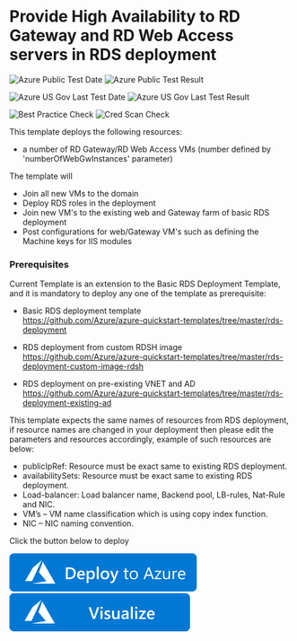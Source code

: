 # Provide High Availability to RD Gateway and RD Web Access servers in RDS deployment

![Azure Public Test Date](https://azurequickstartsservice.blob.core.windows.net/badges/rds-deployment-ha-gateway/PublicLastTestDate.svg)
![Azure Public Test Result](https://azurequickstartsservice.blob.core.windows.net/badges/rds-deployment-ha-gateway/PublicDeployment.svg)

![Azure US Gov Last Test Date](https://azurequickstartsservice.blob.core.windows.net/badges/rds-deployment-ha-gateway/FairfaxLastTestDate.svg)
![Azure US Gov Last Test Result](https://azurequickstartsservice.blob.core.windows.net/badges/rds-deployment-ha-gateway/FairfaxDeployment.svg)

![Best Practice Check](https://azurequickstartsservice.blob.core.windows.net/badges/rds-deployment-ha-gateway/BestPracticeResult.svg)
![Cred Scan Check](https://azurequickstartsservice.blob.core.windows.net/badges/rds-deployment-ha-gateway/CredScanResult.svg)

This template deploys the following resources:

- a number of RD Gateway/RD Web Access VMs (number defined by
  'numberOfWebGwInstances' parameter)

The template will

- Join all new VMs to the domain
- Deploy RDS roles in the deployment
- Join new VM's to the existing web and Gateway farm of basic RDS deployment
- Post configurations for web/Gateway VM's such as defining the Machine keys for
  IIS modules

### Prerequisites

Current Template is an extension to the Basic RDS Deployment Template, and it is
mandatory to deploy any one of the template as prerequisite:

- Basic RDS deployment template  
  https://github.com/Azure/azure-quickstart-templates/tree/master/rds-deployment

- RDS deployment from custom RDSH image  
  https://github.com/Azure/azure-quickstart-templates/tree/master/rds-deployment-custom-image-rdsh

- RDS deployment on pre-existing VNET and AD  
  https://github.com/Azure/azure-quickstart-templates/tree/master/rds-deployment-existing-ad

This template expects the same names of resources from RDS deployment, if
resource names are changed in your deployment then please edit the parameters
and resources accordingly, example of such resources are below:

<ul>
<li>publicIpRef: Resource must be exact same to existing RDS deployment.</li>
<li>availabilitySets: Resource must be exact same to existing RDS deployment.</li>
<li>Load-balancer: Load balancer name, Backend pool, LB-rules, Nat-Rule and NIC.</li>
<li>VM’s – VM name classification which is using copy index function.</li>
<li>NIC – NIC naming convention.</li>
</ul>

Click the button below to deploy

[![Deploy To Azure](https://raw.githubusercontent.com/Azure/azure-quickstart-templates/master/1-CONTRIBUTION-GUIDE/images/deploytoazure.svg?sanitize=true)]("https://portal.azure.com/#create/Microsoft.Template/uri/https%3A%2F%2Fraw.githubusercontent.com%2FAzure%2Fazure-quickstart-templates%2Fmaster%2Frds-deployment-ha-gateway%2Fazuredeploy.json")
[![Visualize](https://raw.githubusercontent.com/Azure/azure-quickstart-templates/master/1-CONTRIBUTION-GUIDE/images/visualizebutton.svg?sanitize=true)]("http://armviz.io/#/?load=https%3A%2F%2Fraw.githubusercontent.com%2FAzure%2Fazure-quickstart-templates%2Fmaster%2Frds-deployment-ha-gateway%2Fazuredeploy.json")
